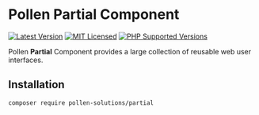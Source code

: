 # Pollen Partial Component

[![Latest Version](https://img.shields.io/badge/release-1.0.0-blue?style=for-the-badge)](https://www.presstify.com/pollen-solutions/partial/)
[![MIT Licensed](https://img.shields.io/badge/license-MIT-green?style=for-the-badge)](LICENSE.md)
[![PHP Supported Versions](https://img.shields.io/badge/PHP->=7.4-8892BF?style=for-the-badge&logo=php)](https://www.php.net/supported-versions.php)

Pollen **Partial** Component provides a large collection of reusable web user interfaces.

## Installation

```bash
composer require pollen-solutions/partial
```
